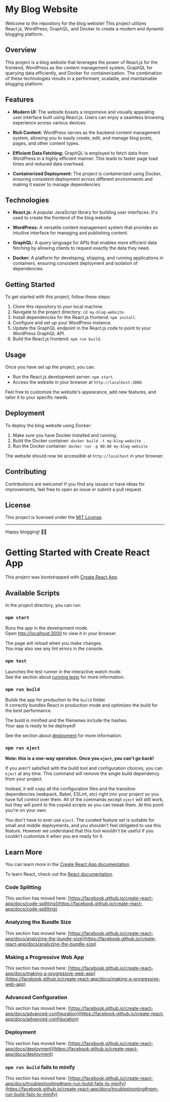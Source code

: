 # My Blog Website

Welcome to the repository for the blog website! This project utilizes React.js, WordPress, GraphQL, and Docker to create a modern and dynamic blogging platform.


## Overview

This project is a blog website that leverages the power of React.js for the frontend, WordPress as the content management system, GraphQL for querying data efficiently, and Docker for containerization. The combination of these technologies results in a performant, scalable, and maintainable blogging platform.

## Features

- **Modern UI:** The website boasts a responsive and visually appealing user interface built using React.js. Users can enjoy a seamless browsing experience across various devices.

- **Rich Content:** WordPress serves as the backend content management system, allowing you to easily create, edit, and manage blog posts, pages, and other content types.

- **Efficient Data Fetching:** GraphQL is employed to fetch data from WordPress in a highly efficient manner. This leads to faster page load times and reduced data overhead.

- **Containerized Deployment:** The project is containerized using Docker, ensuring consistent deployment across different environments and making it easier to manage dependencies.

## Technologies

- **React.js:** A popular JavaScript library for building user interfaces. It's used to create the frontend of the blog website.

- **WordPress:** A versatile content management system that provides an intuitive interface for managing and publishing content.

- **GraphQL:** A query language for APIs that enables more efficient data fetching by allowing clients to request exactly the data they need.

- **Docker:** A platform for developing, shipping, and running applications in containers, ensuring consistent deployment and isolation of dependencies.

## Getting Started

To get started with this project, follow these steps:

1. Clone this repository to your local machine.
2. Navigate to the project directory: `cd my-blog-website`.
3. Install dependencies for the React.js frontend: `npm install`.
4. Configure and set up your WordPress instance.
5. Update the GraphQL endpoint in the React.js code to point to your WordPress GraphQL API.
6. Build the React.js frontend: `npm run build`.

## Usage

Once you have set up the project, you can:

- Run the React.js development server: `npm start`.
- Access the website in your browser at `http://localhost:3000`.

Feel free to customize the website's appearance, add new features, and tailor it to your specific needs.

## Deployment

To deploy the blog website using Docker:

1. Make sure you have Docker installed and running.
2. Build the Docker container: `docker build -t my-blog-website .`
3. Run the Docker container: `docker run -p 80:80 my-blog-website`

The website should now be accessible at `http://localhost` in your browser.

## Contributing

Contributions are welcome! If you find any issues or have ideas for improvements, feel free to open an issue or submit a pull request.

## License

This project is licensed under the [MIT License](LICENSE).

---

Happy blogging! 📝🚀

# Getting Started with Create React App

This project was bootstrapped with [Create React App](https://github.com/facebook/create-react-app).

## Available Scripts

In the project directory, you can run:

### `npm start`

Runs the app in the development mode.\
Open [http://localhost:3000](http://localhost:3000) to view it in your browser.

The page will reload when you make changes.\
You may also see any lint errors in the console.

### `npm test`

Launches the test runner in the interactive watch mode.\
See the section about [running tests](https://facebook.github.io/create-react-app/docs/running-tests) for more information.

### `npm run build`

Builds the app for production to the `build` folder.\
It correctly bundles React in production mode and optimizes the build for the best performance.

The build is minified and the filenames include the hashes.\
Your app is ready to be deployed!

See the section about [deployment](https://facebook.github.io/create-react-app/docs/deployment) for more information.

### `npm run eject`

**Note: this is a one-way operation. Once you `eject`, you can't go back!**

If you aren't satisfied with the build tool and configuration choices, you can `eject` at any time. This command will remove the single build dependency from your project.

Instead, it will copy all the configuration files and the transitive dependencies (webpack, Babel, ESLint, etc) right into your project so you have full control over them. All of the commands except `eject` will still work, but they will point to the copied scripts so you can tweak them. At this point you're on your own.

You don't have to ever use `eject`. The curated feature set is suitable for small and middle deployments, and you shouldn't feel obligated to use this feature. However we understand that this tool wouldn't be useful if you couldn't customize it when you are ready for it.

## Learn More

You can learn more in the [Create React App documentation](https://facebook.github.io/create-react-app/docs/getting-started).

To learn React, check out the [React documentation](https://reactjs.org/).

### Code Splitting

This section has moved here: [https://facebook.github.io/create-react-app/docs/code-splitting](https://facebook.github.io/create-react-app/docs/code-splitting)

### Analyzing the Bundle Size

This section has moved here: [https://facebook.github.io/create-react-app/docs/analyzing-the-bundle-size](https://facebook.github.io/create-react-app/docs/analyzing-the-bundle-size)

### Making a Progressive Web App

This section has moved here: [https://facebook.github.io/create-react-app/docs/making-a-progressive-web-app](https://facebook.github.io/create-react-app/docs/making-a-progressive-web-app)

### Advanced Configuration

This section has moved here: [https://facebook.github.io/create-react-app/docs/advanced-configuration](https://facebook.github.io/create-react-app/docs/advanced-configuration)

### Deployment

This section has moved here: [https://facebook.github.io/create-react-app/docs/deployment](https://facebook.github.io/create-react-app/docs/deployment)

### `npm run build` fails to minify

This section has moved here: [https://facebook.github.io/create-react-app/docs/troubleshooting#npm-run-build-fails-to-minify](https://facebook.github.io/create-react-app/docs/troubleshooting#npm-run-build-fails-to-minify)
